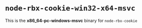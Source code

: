 # `node-rbx-cookie-win32-x64-msvc`

This is the **x86_64-pc-windows-msvc** binary for `node-rbx-cookie`
